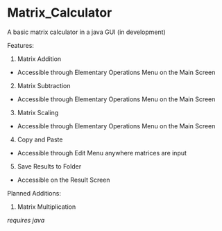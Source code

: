 # Matrix_Calculator
A basic matrix calculator in a java GUI (in development)

Features: 
1) Matrix Addition
- Accessible through Elementary Operations Menu on the Main Screen

2) Matrix Subtraction
- Accessible through Elementary Operations Menu on the Main Screen

3) Matrix Scaling
- Accessible through Elementary Operations Menu on the Main Screen

4) Copy and Paste
- Accessible through Edit Menu anywhere matrices are input

5) Save Results to Folder
- Accessible on the Result Screen



Planned Additions: 
1) Matrix Multiplication


*requires java*
